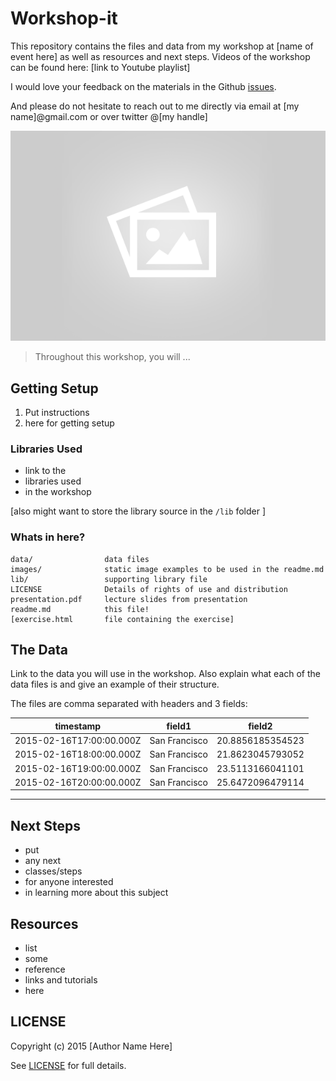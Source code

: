 # Workshop-it

This repository contains the files and data from my workshop at [name of event here] as well as resources and next steps. Videos of the workshop can be found here: [link to Youtube playlist]

I would love your feedback on the materials in the Github [issues](https://github.com/Jay-Oh-eN/workshop-it/issues).

And please do not hesitate to reach out to me directly via email at [my name]@gmail.com or over twitter @[my handle]

![placeholder](images/placeholder.png)

> Throughout this workshop, you will ...

## Getting Setup

1. Put instructions
2. here for getting setup

### Libraries Used
* link to the
* libraries used
* in the workshop

[also might want to store the library source in the `/lib` folder ]

### Whats in here?

    data/                data files
    images/              static image examples to be used in the readme.md
    lib/                 supporting library file
    LICENSE              Details of rights of use and distribution
    presentation.pdf     lecture slides from presentation
    readme.md            this file!
    [exercise.html       file containing the exercise]

## The Data

Link to the data you will use in the workshop.  Also explain what each of the data files is and give an example of their structure.

The files are comma separated with headers and 3 fields:

timestamp|field1|field2
:--:|:--:|:--:
2015-02-16T17:00:00.000Z|San Francisco|20.8856185354523
2015-02-16T18:00:00.000Z|San Francisco|21.8623045793052
2015-02-16T19:00:00.000Z|San Francisco|23.5113166041101
2015-02-16T20:00:00.000Z|San Francisco|25.6472096479114

<hr>

## Next Steps
* put
* any next
* classes/steps
* for anyone interested
* in learning more about this subject

## Resources

* list
* some
* reference
* links and tutorials
* here

## LICENSE

Copyright (c) 2015 [Author Name Here]

See [LICENSE](LICENSE) for full details.